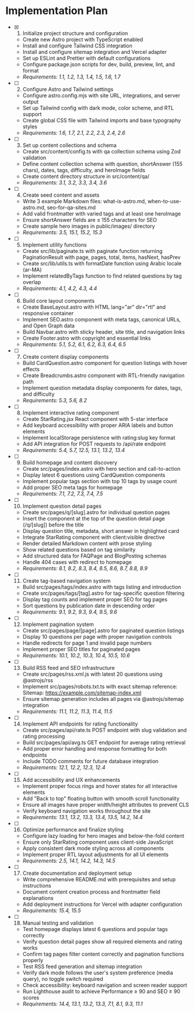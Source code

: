 # Implementation Plan

- [x] 1. Initialize project structure and configuration
  - Create new Astro project with TypeScript enabled
  - Install and configure Tailwind CSS integration
  - Install and configure sitemap integration and Vercel adapter
  - Set up ESLint and Prettier with default configurations
  - Configure package.json scripts for dev, build, preview, lint, and format
  - _Requirements: 1.1, 1.2, 1.3, 1.4, 1.5, 1.6, 1.7_

- [ ] 2. Configure Astro and Tailwind settings
  - Configure astro.config.mjs with site URL, integrations, and server output
  - Set up Tailwind config with dark mode, color scheme, and RTL support
  - Create global CSS file with Tailwind imports and base typography styles
  - _Requirements: 1.6, 1.7, 2.1, 2.2, 2.3, 2.4, 2.6_

- [ ] 3. Set up content collections and schema
  - Create src/content/config.ts with qa collection schema using Zod validation
  - Define content collection schema with question, shortAnswer (155 chars), dates, tags, difficulty, and heroImage fields
  - Create content directory structure in src/content/qa/
  - _Requirements: 3.1, 3.2, 3.3, 3.4, 3.6_

- [ ] 4. Create seed content and assets
  - Write 3 example Markdown files: what-is-astro.md, when-to-use-astro.md, seo-for-qa-sites.md
  - Add valid frontmatter with varied tags and at least one heroImage
  - Ensure shortAnswer fields are ≤ 155 characters for SEO
  - Create sample hero images in public/images/ directory
  - _Requirements: 3.5, 15.1, 15.2, 15.3_

- [ ] 5. Implement utility functions
  - Create src/lib/paginate.ts with paginate function returning PaginationResult with page, pages, total, items, hasNext, hasPrev
  - Create src/lib/utils.ts with formatDate function using Arabic locale (ar-MA)
  - Implement relatedByTags function to find related questions by tag overlap
  - _Requirements: 4.1, 4.2, 4.3, 4.4_

- [ ] 6. Build core layout components
  - Create BaseLayout.astro with HTML lang="ar" dir="rtl" and responsive container
  - Implement SEO.astro component with meta tags, canonical URLs, and Open Graph data
  - Build Navbar.astro with sticky header, site title, and navigation links
  - Create Footer.astro with copyright and essential links
  - _Requirements: 5.1, 5.2, 6.1, 6.2, 6.3, 6.4, 6.5_

- [ ] 7. Create content display components
  - Build CardQuestion.astro component for question listings with hover effects
  - Create Breadcrumbs.astro component with RTL-friendly navigation path
  - Implement question metadata display components for dates, tags, and difficulty
  - _Requirements: 5.3, 5.6, 8.2_

- [ ] 8. Implement interactive rating component
  - Create StarRating.jsx React component with 5-star interface
  - Add keyboard accessibility with proper ARIA labels and button elements
  - Implement localStorage persistence with rating:slug key format
  - Add API integration for POST requests to /api/rate endpoint
  - _Requirements: 5.4, 5.7, 12.5, 13.1, 13.2, 13.4_

- [ ] 9. Build homepage and content discovery
  - Create src/pages/index.astro with hero section and call-to-action
  - Display latest 6 questions using CardQuestion components
  - Implement popular tags section with top 10 tags by usage count
  - Add proper SEO meta tags for homepage
  - _Requirements: 7.1, 7.2, 7.3, 7.4, 7.5_

- [ ] 10. Implement question detail pages
  - Create src/pages/q/[slug].astro for individual question pages
  - Insert the <Breadcrumbs /> component at the top of the question detail page (/q/[slug]) before the title
  - Display question title, metadata, short answer in highlighted card
  - Integrate StarRating component with client:visible directive
  - Render detailed Markdown content with prose styling
  - Show related questions based on tag similarity
  - Add structured data for FAQPage and BlogPosting schemas
  - Handle 404 cases with redirect to homepage
  - _Requirements: 8.1, 8.2, 8.3, 8.4, 8.5, 8.6, 8.7, 8.8, 8.9_

- [ ] 11. Create tag-based navigation system
  - Build src/pages/tags/index.astro with tags listing and introduction
  - Create src/pages/tags/[tag].astro for tag-specific question filtering
  - Display tag counts and implement proper SEO for tag pages
  - Sort questions by publication date in descending order
  - _Requirements: 9.1, 9.2, 9.3, 9.4, 9.5, 9.6_

- [ ] 12. Implement pagination system
  - Create src/pages/page/[page].astro for paginated question listings
  - Display 10 questions per page with proper navigation controls
  - Handle redirects for page 1 and invalid page numbers
  - Implement proper SEO titles for paginated pages
  - _Requirements: 10.1, 10.2, 10.3, 10.4, 10.5, 10.6_

- [ ] 13. Build RSS feed and SEO infrastructure
  - Create src/pages/rss.xml.js with latest 20 questions using @astrojs/rss
  - Implement src/pages/robots.txt.ts with exact sitemap reference: Sitemap: https://example.com/sitemap-index.xml
  - Ensure sitemap generation includes all pages via @astrojs/sitemap integration
  - _Requirements: 11.1, 11.2, 11.3, 11.4, 11.5_

- [ ] 14. Implement API endpoints for rating functionality
  - Create src/pages/api/rate.ts POST endpoint with slug validation and rating processing
  - Build src/pages/api/avg.ts GET endpoint for average rating retrieval
  - Add proper error handling and response formatting for both endpoints
  - Include TODO comments for future database integration
  - _Requirements: 12.1, 12.2, 12.3, 12.4_

- [ ] 15. Add accessibility and UX enhancements
  - Implement proper focus rings and hover states for all interactive elements
  - Add "Back to top" floating button with smooth scroll functionality
  - Ensure all images have proper width/height attributes to prevent CLS
  - Verify keyboard navigation works throughout the site
  - _Requirements: 13.1, 13.2, 13.3, 13.4, 13.5, 14.2, 14.4_

- [ ] 16. Optimize performance and finalize styling
  - Configure lazy loading for hero images and below-the-fold content
  - Ensure only StarRating component uses client-side JavaScript
  - Apply consistent dark mode styling across all components
  - Implement proper RTL layout adjustments for all UI elements
  - _Requirements: 2.5, 14.1, 14.2, 14.3, 14.5_

- [ ] 17. Create documentation and deployment setup
  - Write comprehensive README.md with prerequisites and setup instructions
  - Document content creation process and frontmatter field explanations
  - Add deployment instructions for Vercel with adapter configuration
  - _Requirements: 15.4, 15.5_

- [ ] 18. Manual testing and validation
  - Test homepage displays latest 6 questions and popular tags correctly
  - Verify question detail pages show all required elements and rating works
  - Confirm tag pages filter content correctly and pagination functions properly
  - Test RSS feed generation and sitemap integration
  - Verify dark mode follows the user's system preference (media query), no toggle switch required
  - Check accessibility: keyboard navigation and screen reader support
  - Run Lighthouse audit to achieve Performance ≥ 90 and SEO ≥ 90 scores
  - _Requirements: 14.4, 13.1, 13.2, 13.3, 7.1, 8.1, 9.3, 11.1_
